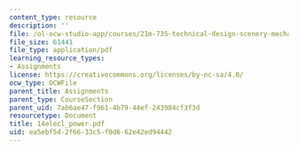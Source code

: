 ```yaml
---
content_type: resource
description: ''
file: /ol-ocw-studio-app/courses/21m-735-technical-design-scenery-mechanisms-and-special-effects-spring-2004/ea5ebf5d2f6633c5f0d662e42ed94442_14elecl_power.pdf
file_size: 61441
file_type: application/pdf
learning_resource_types:
- Assignments
license: https://creativecommons.org/licenses/by-nc-sa/4.0/
ocw_type: OCWFile
parent_title: Assignments
parent_type: CourseSection
parent_uid: 7ab6ae47-f961-4b79-44ef-243984cf3f3d
resourcetype: Document
title: 14elecl_power.pdf
uid: ea5ebf5d-2f66-33c5-f0d6-62e42ed94442
---
```

